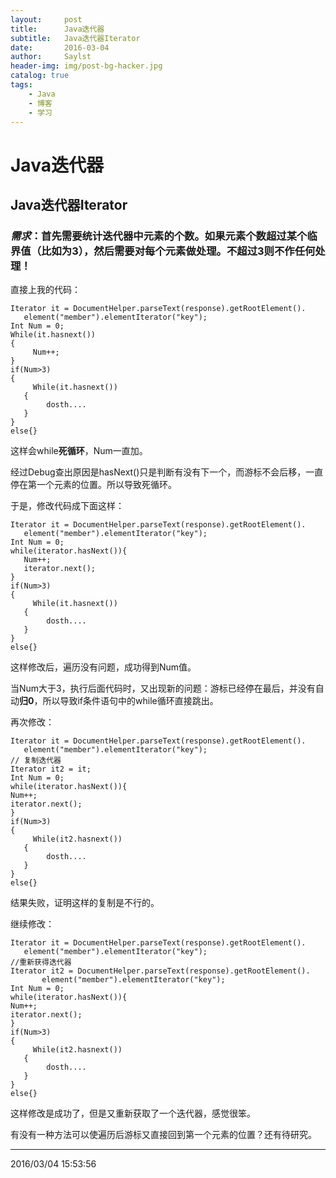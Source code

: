 ```yaml
---
layout:     post
title:      Java迭代器
subtitle:   Java迭代器Iterator 
date:       2016-03-04
author:     Saylst
header-img: img/post-bg-hacker.jpg
catalog: true
tags:
    - Java
    - 博客
    - 学习
---
```


# Java迭代器

## Java迭代器Iterator

### *需求*：首先需要统计迭代器中元素的个数。如果元素个数超过某个临界值（比如为3），然后需要对每个元素做处理。不超过3则不作任何处理！

直接上我的代码：

	Iterator it = DocumentHelper.parseText(response).getRootElement().
       element("member").elementIterator("key");
	Int Num = 0;
	While(it.hasnext())
	{
	     Num++;
	}
	if(Num>3)
	{
	     While(it.hasnext())
	   { 
	        dosth....
	   }
	}
	else{}	


这样会while**死循环**，Num一直加。

经过Debug查出原因是hasNext()只是判断有没有下一个，而游标不会后移，一直停在第一个元素的位置。所以导致死循环。

于是，修改代码成下面这样：

	Iterator it = DocumentHelper.parseText(response).getRootElement().
       element("member").elementIterator("key");
	Int Num = 0;
	while(iterator.hasNext()){
	   Num++;
	   iterator.next(); 
	}
	if(Num>3)
	{
	     While(it.hasnext())
	   { 
	        dosth....
	   }
	}
	else{}	

这样修改后，遍历没有问题，成功得到Num值。

当Num大于3，执行后面代码时，又出现新的问题：游标已经停在最后，并没有自动**归0**，所以导致if条件语句中的while循环直接跳出。

再次修改：

	Iterator it = DocumentHelper.parseText(response).getRootElement().
       element("member").elementIterator("key");
	// 复制迭代器
	Iterator it2 = it;
	Int Num = 0;
	while(iterator.hasNext()){ 
	Num++;
	iterator.next(); 
	}
	if(Num>3)
	{
	     While(it2.hasnext())
	   { 
	        dosth....
	   }
	}
	else{}

结果失败，证明这样的复制是不行的。

继续修改：

	Iterator it = DocumentHelper.parseText(response).getRootElement().
       element("member").elementIterator("key");
	//重新获得迭代器
	Iterator it2 = DocumentHelper.parseText(response).getRootElement().
	       element("member").elementIterator("key");
	Int Num = 0;
	while(iterator.hasNext()){ 
	Num++;
	iterator.next(); 
	}
	if(Num>3)
	{
	     While(it2.hasnext())
	   { 
	        dosth....
	   }
	}
	else{}

这样修改是成功了，但是又重新获取了一个迭代器，感觉很笨。

有没有一种方法可以使遍历后游标又直接回到第一个元素的位置？还有待研究。


----------
2016/03/04 15:53:56 

